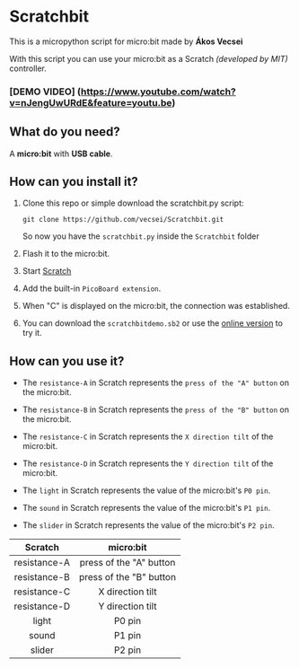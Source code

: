 # Scratchbit

This is a micropython script for micro:bit made by **Ákos Vecsei**

With this script you can use your micro:bit as a Scratch *(developed by MIT)* controller.

### [DEMO VIDEO] (https://www.youtube.com/watch?v=nJengUwURdE&feature=youtu.be)

## What do you need?

A **micro:bit** with **USB cable**.

## How can you install it?

1. Clone this repo or simple download the scratchbit.py script:

	```
	git clone https://github.com/vecsei/Scratchbit.git
	```
	So now you have the `scratchbit.py` inside the `Scratchbit` folder

2. Flash it to the micro:bit.

3. Start [Scratch](http://scratch.mit.edu)

4. Add the built-in `PicoBoard extension`.

5. When "C" is displayed on the micro:bit, the connection was established.

6. You can download the `scratchbitdemo.sb2` or use the [online version](https://scratch.mit.edu/projects/157159412) to try it.


## How can you use it?

- The `resistance-A` in Scratch represents the `press of the "A" button` on the micro:bit.

- The `resistance-B` in Scratch represents the `press of the "B" button` on the micro:bit.

- The `resistance-C` in Scratch represents the `X direction tilt` of the micro:bit.

- The `resistance-D` in Scratch represents the `Y direction tilt` of the micro:bit.

- The `light` in Scratch represents the value of the micro:bit's `P0 pin`.

- The `sound` in Scratch represents the value of the micro:bit's `P1 pin`.

- The `slider` in Scratch represents the value of the micro:bit's `P2 pin`.

|    Scratch   |        micro:bit        |
|:------------:|:-----------------------:|
| resistance-A | press of the "A" button |
| resistance-B | press of the "B" button |
| resistance-C |     X direction tilt    |
| resistance-D |     Y direction tilt    |
|     light    |          P0 pin         |
|     sound    |          P1 pin         |
|    slider    |          P2 pin         |

